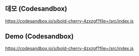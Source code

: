 ## 데모 (Codesandbox)
https://codesandbox.io/s/bold-cherry-4zxzgf?file=/src/index.js
## Demo (Codesandbox)
https://codesandbox.io/s/bold-cherry-4zxzgf?file=/src/index.js
